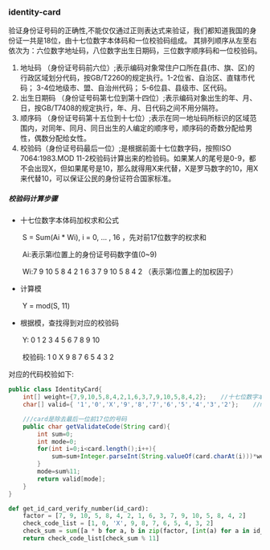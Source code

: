 ### identity-card
验证身份证号码的正确性,不能仅仅通过正则表达式来验证，我们都知道我国的身份证一共是18位，由十七位数字本体码和一位校验码组成。
其排列顺序从左至右依次为：六位数字地址码，八位数字出生日期码，三位数字顺序码和一位校验码。
1. 地址码 （身份证号码前六位）;表示编码对象常住户口所在县(市、旗、区)的行政区域划分代码，按GB/T2260的规定执行。1-2位省、自治区、直辖市代码； 3-4位地级市、盟、自治州代码； 5-6位县、县级市、区代码。
2. 出生日期码 （身份证号码第七位到第十四位）;表示编码对象出生的年、月、日，按GB/T7408的规定执行，年、月、日代码之间不用分隔符。
3. 顺序码 （身份证号码第十五位到十七位）;表示在同一地址码所标识的区域范围内，对同年、同月、同日出生的人编定的顺序号，顺序码的奇数分配给男性，偶数分配给女性。
4. 校验码（身份证号码最后一位）;是根据前面十七位数字码，按照ISO 7064:1983.MOD 11-2校验码计算出来的检验码。如果某人的尾号是0-9，都不会出现X，但如果尾号是10，那么就得用X来代替，X是罗马数字的10，用X来代替10，可以保证公民的身份证符合国家标准。

##### 校验码计算步骤

- 十七位数字本体码加权求和公式

　　S = Sum(Ai * Wi), i = 0, … , 16 ，先对前17位数字的权求和
  
　　Ai:表示第i位置上的身份证号码数字值(0~9)
  
　　Wi:7 9 10 5 8 4 2 1 6 3 7 9 10 5 8 4 2 （表示第i位置上的加权因子）
  
- 计算模

　　Y = mod(S, 11)

- 根据模，查找得到对应的校验码

　　Y: 0 1 2 3 4 5 6 7 8 9 10
  
　　校验码: 1 0 X 9 8 7 6 5 4 3 2
  
对应的代码校验如下:
```java
public class IdentityCard{
    int[] weight={7,9,10,5,8,4,2,1,6,3,7,9,10,5,8,4,2};    //十七位数字本体码权重
    char[] valid={ '1','0','X','9','8','7','6','5','4','3','2'};    //mod11,对应校验码字符值

    ///card是除去最后一位前17位的号码
    public char getValidateCode(String card){
        int sum=0;
        int mode=0;
        for(int i=0;i<card.length();i++){
            sum=sum+Integer.parseInt(String.valueOf(card.charAt(i)))*weight[i];
        }
        mode=sum%11;
        return valid[mode];
    }
}
```
```python
def get_id_card_verify_number(id_card):
    factor = [7, 9, 10, 5, 8, 4, 2, 1, 6, 3, 7, 9, 10, 5, 8, 4, 2]
    check_code_list = [1, 0, 'X', 9, 8, 7, 6, 5, 4, 3, 2]
    check_sum = sum([a * b for a, b in zip(factor, [int(a) for a in id_card[0:-1]])])
    return check_code_list[check_sum % 11]
```
